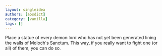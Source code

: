 ```yaml
---
layout: singleidea
authors: [aosdict]
category: [vanilla]
tags: []
---
```

Place a statue of every demon lord who has not yet been generated lining the walls of Moloch's Sanctum. This way, if you really want to fight one (or all) of them, you can do so.
